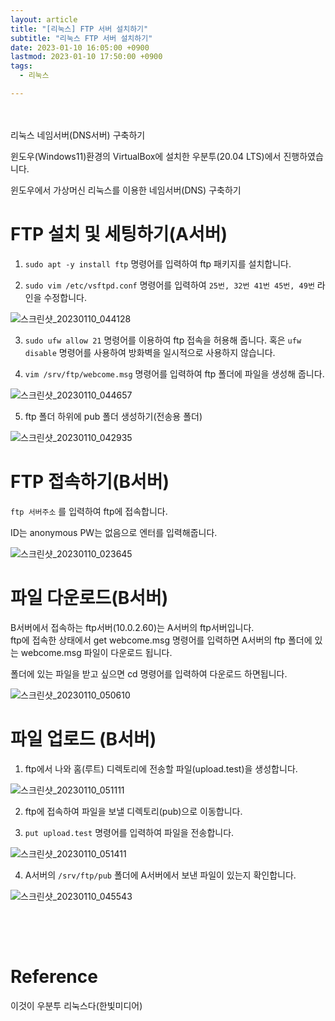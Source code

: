 ```yaml
---
layout: article
title: "[리눅스] FTP 서버 설치하기"
subtitle: "리눅스 FTP 서버 설치하기"
date: 2023-01-10 16:05:00 +0900
lastmod: 2023-01-10 17:50:00 +0900
tags: 
  - 리눅스

---
```

<br><br>
리눅스 네임서버(DNS서버) 구축하기

<!--more-->  
윈도우(Windows11)환경의 VirtualBox에 설치한 우분투(20.04 LTS)에서 진행하였습니다.<br/>


윈도우에서 가상머신 리눅스를 이용한 네임서버(DNS) 구축하기<br/>

# FTP 설치 및 세팅하기(A서버)

1. `sudo apt -y install ftp` 명령어를 입력하여 ftp 패키지를 설치합니다.<br/>

2. `sudo vim /etc/vsftpd.conf` 명령어를 입력하여 `25번, 32번 41번 45번, 49번` 라인을 수정합니다. <br/>

![스크린샷_20230110_044128](https://user-images.githubusercontent.com/99805929/211494569-8ca5da5e-b271-4e09-adfe-3f99b9d60c95.png)<br/>


3. `sudo ufw allow 21` 명령어를 이용하여 ftp 접속을 허용해 줍니다. 혹은 `ufw disable` 명령어를 사용하여 방화벽을 일시적으로 사용하지 않습니다.<br/>

4. `vim /srv/ftp/webcome.msg` 명령어를 입력하여 ftp 폴더에 파일을 생성해 줍니다.<br/>

![스크린샷_20230110_044657](https://user-images.githubusercontent.com/99805929/211494680-97307332-1521-4eec-83ea-21d93351a96b.png)<br/>

5. ftp 폴더 하위에 pub 폴더 생성하기(전송용 폴더)<br/>

![스크린샷_20230110_042935](https://user-images.githubusercontent.com/99805929/211495081-25747a23-3357-4c06-99ea-dbff7cb95738.png)<br/>

# FTP 접속하기(B서버)

`ftp 서버주소` 를 입력하여 ftp에 접속합니다.<br/>

ID는 anonymous PW는 없음으로 엔터를 입력해줍니다.<br/>

![스크린샷_20230110_023645](https://user-images.githubusercontent.com/99805929/211494858-c89dcfe3-dea2-4d28-94b1-6e870752e9f6.png)<br/>

# 파일 다운로드(B서버)

B서버에서 접속하는 ftp서버(10.0.2.60)는 A서버의 ftp서버입니다.<br/>
ftp에 접속한 상태에서 get webcome.msg 명령어를 입력하면 A서버의 ftp 폴더에 있는 webcome.msg 파일이 다운로드 됩니다.<br/>

폴더에 있는 파일을 받고 싶으면 cd 명령어를 입력하여 다운로드 하면됩니다.<br/>

![스크린샷_20230110_050610](https://user-images.githubusercontent.com/99805929/211495571-252781d0-8450-4817-9515-2fbd830f3789.png)<br/>

# 파일 업로드 (B서버)

1. ftp에서 나와 홈(루트) 디렉토리에 전송할 파일(upload.test)을 생성합니다.<br/>

![스크린샷_20230110_051111](https://user-images.githubusercontent.com/99805929/211496529-dbea0d1a-7aa3-4615-af71-0f349550c3a2.png)<br/>

2. ftp에 접속하여 파일을 보낼 디렉토리(pub)으로 이동합니다.<br/>

3. `put upload.test` 명령어를 입력하여 파일을 전송합니다.<br/>

![스크린샷_20230110_051411](https://user-images.githubusercontent.com/99805929/211496934-74467e8a-d7ac-4aa2-9304-1431afe5680c.png)<br/>

4. A서버의 `/srv/ftp/pub` 폴더에 A서버에서 보낸 파일이 있는지 확인합니다.<br/>

![스크린샷_20230110_045543](https://user-images.githubusercontent.com/99805929/211497022-d5e5a62a-3456-48b9-a3a4-31fa46d66fbf.png)<br/>






##


<br/>
<br/>

# Reference
이것이 우분투 리눅스다(한빛미디어)